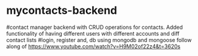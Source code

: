 # mycontacts-backend
#contact manager backend with CRUD operations for contacts. Added functionality of having different users with different accounts and diff contact lists
#login, register and, db using mongodb and mongoose
follow along of https://www.youtube.com/watch?v=H9M02of22z4&t=3620s

